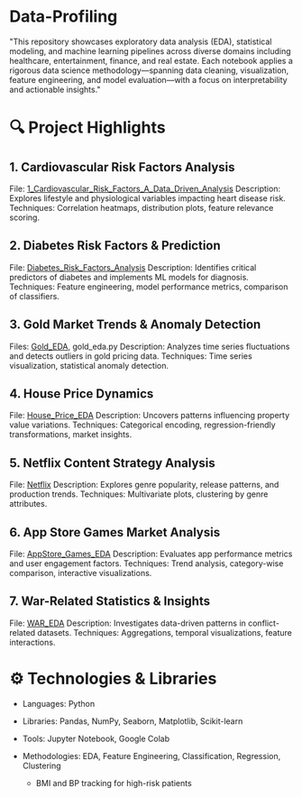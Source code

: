 # Data-Profiling
"This repository showcases exploratory data analysis (EDA), statistical modeling, and machine learning pipelines across diverse domains including healthcare, entertainment, finance, and real estate. Each notebook applies a rigorous data science methodology—spanning data cleaning, visualization, feature engineering, and model evaluation—with a focus on interpretability and actionable insights."


# 🔍 Project Highlights

## 1. Cardiovascular Risk Factors Analysis

File: [1_Cardiovascular_Risk_Factors_A_Data_Driven_Analysis](1_Cardiovascular_Risk_Factors_A_Data_Driven_Analysis.ipynb) 
Description: Explores lifestyle and physiological variables impacting heart disease risk. 
Techniques: Correlation heatmaps, distribution plots, feature relevance scoring.

## 2. Diabetes Risk Factors & Prediction

File: [Diabetes_Risk_Factors_Analysis](Diabetes_Risk_Factors_Analysis.ipynb)
Description: Identifies critical predictors of diabetes and implements ML models for diagnosis. 
Techniques: Feature engineering, model performance metrics, comparison of classifiers.

## 3. Gold Market Trends & Anomaly Detection

Files: [Gold_EDA](Gold_EDA.ipynb), gold_eda.py 
Description: Analyzes time series fluctuations and detects outliers in gold pricing data. 
Techniques: Time series visualization, statistical anomaly detection.

## 4. House Price Dynamics

File: [House_Price_EDA](House_Price_EDA.ipynb) 
Description: Uncovers patterns influencing property value variations. 
Techniques: Categorical encoding, regression-friendly transformations, market insights.

## 5. Netflix Content Strategy Analysis

File: [Netflix](Netflix_EDA.ipynb) 
Description: Explores genre popularity, release patterns, and production trends. 
Techniques: Multivariate plots, clustering by genre attributes.

## 6. App Store Games Market Analysis

File: [AppStore_Games_EDA](AppStore_Games_EDA.ipynb) 
Description: Evaluates app performance metrics and user engagement factors. 
Techniques: Trend analysis, category-wise comparison, interactive visualizations.

## 7. War-Related Statistics & Insights

File: [WAR_EDA](WAR_EDA.ipynb) 
Description: Investigates data-driven patterns in conflict-related datasets. 
Techniques: Aggregations, temporal visualizations, feature interactions.

# ⚙️ Technologies & Libraries
- Languages: Python
- Libraries: Pandas, NumPy, Seaborn, Matplotlib, Scikit-learn
- Tools: Jupyter Notebook, Google Colab
- Methodologies: EDA, Feature Engineering, Classification, Regression, Clustering

   - BMI and BP tracking for high-risk patients

